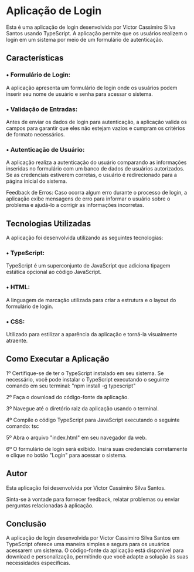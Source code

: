 <h1> Aplicação de Login </h1>

Esta é uma aplicação de login desenvolvida por Victor Cassimiro Silva Santos usando TypeScript. A aplicação permite que os usuários realizem o login em um sistema por meio de um formulário de autenticação.

<h2> Características </h2>

<h3> • Formulário de Login: </h3> A aplicação apresenta um formulário de login onde os usuários podem inserir seu nome de usuário e senha para acessar o sistema.

<h3> • Validação de Entradas: </h3> Antes de enviar os dados de login para autenticação, a aplicação valida os campos para garantir que eles não estejam vazios e cumpram os critérios de formato necessários.

<h3> • Autenticação de Usuário: </h3> A aplicação realiza a autenticação do usuário comparando as informações inseridas no formulário com um banco de dados de usuários autorizados. Se as credenciais estiverem corretas, o usuário é redirecionado para a página inicial do sistema.

Feedback de Erros: Caso ocorra algum erro durante o processo de login, a aplicação exibe mensagens de erro para informar o usuário sobre o problema e ajudá-lo a corrigir as informações incorretas.

<h2> Tecnologias Utilizadas </h2>

A aplicação foi desenvolvida utilizando as seguintes tecnologias:

<h3> • TypeScript: </h3> TypeScript é um superconjunto de JavaScript que adiciona tipagem estática opcional ao código JavaScript.

<h3> • HTML: </h3> A linguagem de marcação utilizada para criar a estrutura e o layout do formulário de login.

<h3> • CSS: </h3> Utilizado para estilizar a aparência da aplicação e torná-la visualmente atraente.

<h2> Como Executar a Aplicação </h2>

1º Certifique-se de ter o TypeScript instalado em seu sistema. Se necessário, você pode instalar o TypeScript executando o seguinte comando em seu terminal:
"npm install -g typescript"

2º Faça o download do código-fonte da aplicação.

3º Navegue até o diretório raiz da aplicação usando o terminal.

4º Compile o código TypeScript para JavaScript executando o seguinte comando:
tsc

5º Abra o arquivo "index.html" em seu navegador da web.

6º O formulário de login será exibido. Insira suas credenciais corretamente e clique no botão "Login" para acessar o sistema.

<h2> Autor </h2>

Esta aplicação foi desenvolvida por Victor Cassimiro Silva Santos. 

Sinta-se à vontade para fornecer feedback, relatar problemas ou enviar perguntas relacionadas à aplicação.

<h2> Conclusão </h2>

A aplicação de login desenvolvida por Victor Cassimiro Silva Santos em TypeScript oferece uma maneira simples e segura para os usuários acessarem um sistema. O código-fonte da aplicação está disponível para download e personalização, permitindo que você adapte a solução às suas necessidades específicas.



